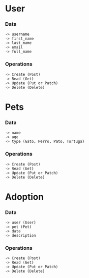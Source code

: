 # User

### Data
    -> username
    -> first_name
    -> last_name
    -> email
    -> full_name

### Operations
    -> Create (Post)
    -> Read (Get)
    -> Update (Put or Patch)
    -> Delete (Delete)


# Pets

### Data
    -> name
    -> age
    -> type (Gato, Perro, Pato, Tortuga)

### Operations

    -> Create (Post)
    -> Read (Get)
    -> Update (Put or Patch)
    -> Delete (Delete)

# Adoption

### Data
    
    -> user (User)
    -> pet (Pet)
    -> date
    -> description

### Operations
    -> Create (Post)
    -> Read (Get)
    -> Update (Put or Patch)
    -> Delete (Delete)
